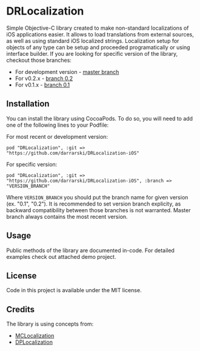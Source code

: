 DRLocalization
==============

Simple Objective-C library created to make non-standard localizations of iOS applications easier. It allows to load translations from external sources, as well as using standard iOS localized strings. Localization setup for objects of any type can be setup and proceeded programatically or using interface builder. If you are looking for specific version of the library, checkout those branches:

- For development version - [master branch](../../tree/master)
- For v0.2.x - [branch 0.2](../../tree/0.2)
- For v0.1.x - [branch 0.1](../../tree/0.1)

## Installation

You can install the library using CocoaPods. To do so, you will need to add one of the following lines to your Podfile:

For most recent or development version:

	pod "DRLocalization", :git => "https://github.com/darrarski/DRLocalization-iOS"

For specific version:

	pod "DRLocalization", :git => "https://github.com/darrarski/DRLocalization-iOS", :branch => "VERSION_BRANCH"

Where `VERSION_BRANCH` you should put the branch name for given version (ex. "0.1", "0.2"). It is recommended to set version branch explicity, as backward compatibility between those branches is not warranted. Master branch always contains the most recent version.

## Usage

Public methods of the library are documented in-code. For detailed examples check out attached demo project.

## License

Code in this project is available under the MIT license.

## Credits

The library is using concepts from:

- [MCLocalization](https://raw.github.com/Baglan/MCLocalization)
- [DPLocalization](https://github.com/nullic/DPLocalizationManager)
